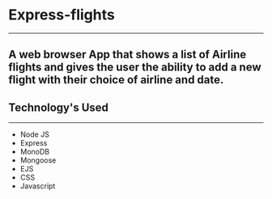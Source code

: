 # Express-flights
---
A web browser App that shows a list of Airline flights and gives the user the ability to add a new flight with their choice of airline and date.
---


## Technology's Used
---
 - Node JS
 - Express
 - MonoDB
 - Mongoose
 - EJS
 - CSS
 - Javascript
